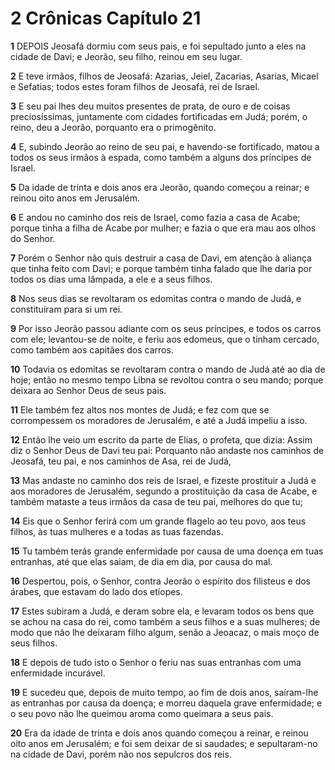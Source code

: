 # 2 Crônicas Capítulo 21

**1** 	DEPOIS Jeosafá dormiu com seus pais, e foi sepultado junto a eles na cidade de Davi; e Jeorão, seu filho, reinou em seu lugar.

**2** 	E teve irmãos, filhos de Jeosafá: Azarias, Jeiel, Zacarias, Asarias, Micael e Sefatias; todos estes foram filhos de Jeosafá, rei de Israel.

**3** 	E seu pai lhes deu muitos presentes de prata, de ouro e de coisas preciosíssimas, juntamente com cidades fortificadas em Judá; porém, o reino, deu a Jeorão, porquanto era o primogênito.

**4** 	E, subindo Jeorão ao reino de seu pai, e havendo-se fortificado, matou a todos os seus irmãos à espada, como também a alguns dos príncipes de Israel.

**5** 	Da idade de trinta e dois anos era Jeorão, quando começou a reinar; e reinou oito anos em Jerusalém.

**6** 	E andou no caminho dos reis de Israel, como fazia a casa de Acabe; porque tinha a filha de Acabe por mulher; e fazia o que era mau aos olhos do Senhor.

**7** 	Porém o Senhor não quis destruir a casa de Davi, em atenção à aliança que tinha feito com Davi; e porque também tinha falado que lhe daria por todos os dias uma lâmpada, a ele e a seus filhos.

**8** 	Nos seus dias se revoltaram os edomitas contra o mando de Judá, e constituíram para si um rei.

**9** 	Por isso Jeorão passou adiante com os seus príncipes, e todos os carros com ele; levantou-se de noite, e feriu aos edomeus, que o tinham cercado, como também aos capitães dos carros.

**10** 	Todavia os edomitas se revoltaram contra o mando de Judá até ao dia de hoje; então no mesmo tempo Libna se revoltou contra o seu mando; porque deixara ao Senhor Deus de seus pais.

**11** 	Ele também fez altos nos montes de Judá; e fez com que se corrompessem os moradores de Jerusalém, e até a Judá impeliu a isso.

**12** 	Então lhe veio um escrito da parte de Elias, o profeta, que dizia: Assim diz o Senhor Deus de Davi teu pai: Porquanto não andaste nos caminhos de Jeosafá, teu pai, e nos caminhos de Asa, rei de Judá,

**13** 	Mas andaste no caminho dos reis de Israel, e fizeste prostituir a Judá e aos moradores de Jerusalém, segundo a prostituição da casa de Acabe, e também mataste a teus irmãos da casa de teu pai, melhores do que tu;

**14** 	Eis que o Senhor ferirá com um grande flagelo ao teu povo, aos teus filhos, às tuas mulheres e a todas as tuas fazendas.

**15** 	Tu também terás grande enfermidade por causa de uma doença em tuas entranhas, até que elas saiam, de dia em dia, por causa do mal.

**16** 	Despertou, pois, o Senhor, contra Jeorão o espírito dos filisteus e dos árabes, que estavam do lado dos etíopes.

**17** 	Estes subiram a Judá, e deram sobre ela, e levaram todos os bens que se achou na casa do rei, como também a seus filhos e a suas mulheres; de modo que não lhe deixaram filho algum, senão a Jeoacaz, o mais moço de seus filhos.

**18** 	E depois de tudo isto o Senhor o feriu nas suas entranhas com uma enfermidade incurável.

**19** 	E sucedeu que, depois de muito tempo, ao fim de dois anos, saíram-lhe as entranhas por causa da doença; e morreu daquela grave enfermidade; e o seu povo não lhe queimou aroma como queimara a seus pais.

**20** 	Era da idade de trinta e dois anos quando começou a reinar, e reinou oito anos em Jerusalém; e foi sem deixar de si saudades; e sepultaram-no na cidade de Davi, porém não nos sepulcros dos reis.

